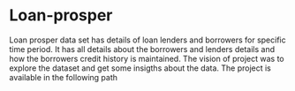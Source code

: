# Loan-prosper
Loan prosper data set has details of loan lenders and borrowers for specific time period.
It has all details about the borrowers and lenders details and how the borrowers credit history is maintained.
The vision of project was to explore the dataset and get some insigths about the data.
The project is available in the following path


